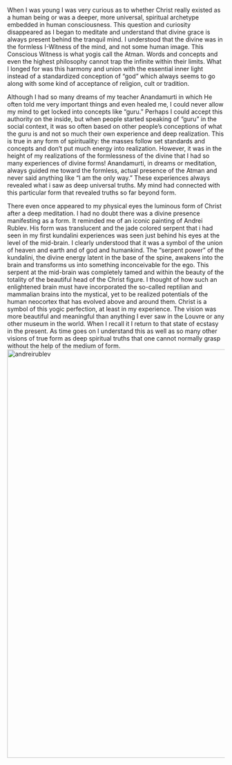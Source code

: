 
When I was young I was very curious as to whether Christ really existed as a human being or was a deeper, more universal, spiritual archetype embedded in human consciousness.  This question and curiosity disappeared as I began to meditate and understand that divine grace is always present behind the tranquil mind. I understood that the divine was in the formless I-Witness of the mind, and not some human image. This Conscious Witness is what yogis call the Atman. Words and concepts and even the highest philosophy cannot trap the infinite within their limits. What I longed for was this harmony and union with the essential inner light instead of a standardized conception of “god” which always seems to go along with some kind of acceptance of religion, cult or tradition. 

Although I had so many dreams of my teacher Anandamurti in which He often told me very important things and even healed me, I could never allow my mind to get locked into concepts like “guru.” Perhaps I could accept this authority on the inside, but when people started speaking of “guru” in the social context, it was so often based on other people’s conceptions of what the guru is and not so much their own experience and deep realization. This is true in any form of spirituality: the masses follow set standards and concepts and don’t put much energy into realization. However, it was in the height of my realizations of the formlessness of the divine that I had so many experiences of divine forms! Anandamurti, in dreams or meditation, always guided me toward the formless, actual presence of the Atman and never said anything like “I am the only way.” These experiences always revealed what i saw as deep universal truths. My mind had connected with this particular form that revealed truths so far beyond form. 

There even once appeared to my physical eyes the luminous form of Christ after a deep meditation. I had no doubt there was a divine presence manifesting as a form. It reminded me of an iconic painting of Andrei Rublev.  His form was translucent and the jade colored serpent that i had seen in my first kundalini experiences was seen just behind his eyes at the level of the mid-brain. I clearly understood that it was a symbol of the union of heaven and earth and of god and humankind. The “serpent power” of the kundalini, the divine energy latent in the base of the spine, awakens into the brain and transforms us into something inconceivable for the ego. This serpent at the mid-brain was completely tamed and within the beauty of the totality of the beautiful head of the Christ figure. I thought of how such an enlightened brain must have incorporated the so-called reptilian and mammalian brains into the mystical, yet to be realized potentials of the human neocortex that has evolved above and around them. Christ is a symbol of this yogic perfection, at least in my experience. The vision was more beautiful and meaningful than anything I ever saw in the Louvre or any other museum in the world. When I recall it I return to that state of ecstasy in the present. As time goes on I understand this as well as so many other visions of true form as deep spiritual truths that one cannot normally grasp without the help of the medium of form.
<img src="http://elmisterio.org/wp-content/uploads/2015/12/andreirublev-2.jpeg" alt="andreirublev" width="800" height="944" class="alignnone size-full wp-image-509" />
